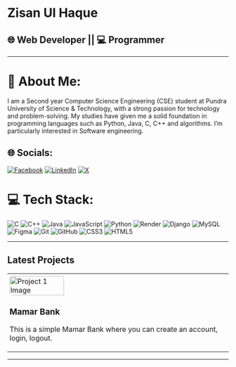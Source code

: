 # Zisan Ul Haque

## 🌐 Web Developer || 💻 Programmer
---
# 💫 About Me:
I am a Second year Computer Science Engineering (CSE) student at Pundra University of Science & Technology, with a strong passion for technology and problem-solving. My studies have given me a solid foundation in programming languages such as Python, Java, C, C++ and algorithms. I’m particularly interested in Software engineering.

## 🌐 Socials:
[![Facebook](https://img.shields.io/badge/Facebook-%231877F2.svg?logo=Facebook&logoColor=white)](https://facebook.com/zisan.ul.haque.2024) [![LinkedIn](https://img.shields.io/badge/LinkedIn-%230077B5.svg?logo=linkedin&logoColor=white)](https://linkedin.com/in/zisan-ul-haque) [![X](https://img.shields.io/badge/X-black.svg?logo=X&logoColor=white)](https://x.com/_Zisan_03) 


# 💻 Tech Stack:
![C](https://img.shields.io/badge/c-%2300599C.svg?style=for-the-badge&logo=c&logoColor=white) ![C++](https://img.shields.io/badge/c++-%2300599C.svg?style=for-the-badge&logo=c%2B%2B&logoColor=white) ![Java](https://img.shields.io/badge/java-%23ED8B00.svg?style=for-the-badge&logo=openjdk&logoColor=white) ![JavaScript](https://img.shields.io/badge/javascript-%23323330.svg?style=for-the-badge&logo=javascript&logoColor=%23F7DF1E) ![Python](https://img.shields.io/badge/python-3670A0?style=for-the-badge&logo=python&logoColor=ffdd54) ![Render](https://img.shields.io/badge/Render-%46E3B7.svg?style=for-the-badge&logo=render&logoColor=white) ![Django](https://img.shields.io/badge/django-%23092E20.svg?style=for-the-badge&logo=django&logoColor=white) ![MySQL](https://img.shields.io/badge/mysql-4479A1.svg?style=for-the-badge&logo=mysql&logoColor=white) ![Figma](https://img.shields.io/badge/figma-%23F24E1E.svg?style=for-the-badge&logo=figma&logoColor=white) ![Git](https://img.shields.io/badge/git-%23F05033.svg?style=for-the-badge&logo=git&logoColor=white) ![GitHub](https://img.shields.io/badge/github-%23121011.svg?style=for-the-badge&logo=github&logoColor=white) ![CSS3](https://img.shields.io/badge/css3-%231572B6.svg?style=for-the-badge&logo=css3&logoColor=white) ![HTML5](https://img.shields.io/badge/html5-%23E34F26.svg?style=for-the-badge&logo=html5&logoColor=white)

---
## Latest Projects
<table style="width:100%">
  <tr>
    <td style="width:33%; padding: 5px;">
      <div>
         <a href="https://mamar-bank-8zxv.onrender.com/" >
            <img src="https://github.com/user-attachments/assets/155b2731-2f49-40bf-854a-cbb9f2f64c2a" alt="Project 1 Image" style="width: 50%; border-radius: 5px;">
         </a>
         <h3>Mamar Bank</h3>
         <p>This is a simple Mamar Bank where you can create an account, login, logout.</p>
      </div>
    </td>
  </tr>
</table>


---


